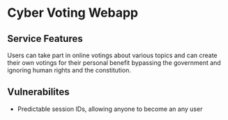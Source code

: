 # Cyber Voting Webapp

## Service Features

Users can take part in online votings about various topics and
can create their own votings for their personal benefit bypassing
the government and ignoring human rights and the constitution.

## Vulnerabilites

* Predictable session IDs, allowing anyone to become an any user

